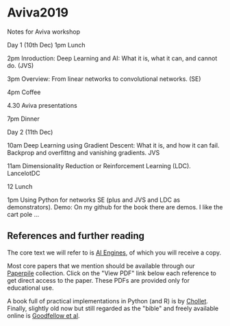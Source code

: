 # Aviva2019
Notes for Aviva workshop

Day 1 (10th Dec)
1pm Lunch

2pm Inroduction: Deep Learning and AI: What it is, what it can, and cannot do. (JVS)

3pm Overview: From linear networks to convolutional networks. (SE)

4pm Coffee

4.30 Aviva presentations

7pm Dinner

Day 2 (11th Dec)

10am Deep Learning using Gradient Descent: What it is, and how it can fail. 
Backprop and overfittng and vanishing gradients. JVS

11am Dimensionality Reduction or Reinforcement Learning (LDC). LancelotDC

12 Lunch

1pm Using Python for networks SE (plus and JVS and LDC as demonstrators). 
Demo: On my github for the book there are demos. I like the cart pole ...




## References and further reading

The core text we will refer to is [AI
Engines](https://jim-stone.staff.shef.ac.uk/AIEngines/), of which you
will receive a copy.

Most core papers that we mention should be available through our
[Paperpile](https://paperpile.com/shared/pb4w0p) collection.  Click on
the "View PDF" link below each reference to get direct access to the
paper.  These PDFs are provided only for educational use.

A book full of practical implementations in Python (and R) is by
[Chollet](https://www.manning.com/books/deep-learning-with-python).
Finally, slightly old now but still regarded as the "bible" and freely
available online is [Goodfellow et al](http://www.deeplearningbook.org/).


